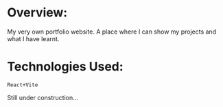 # Overview:
My very own portfolio website. A place where I can show my projects and what I have learnt.

# Technologies Used:
    React+Vite

Still under construction...